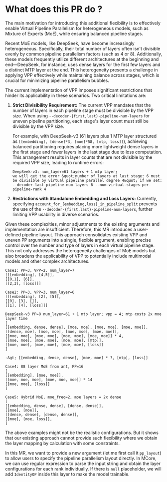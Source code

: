 # What does this PR do ?

The main motivation for introducing this additional flexibility is to effectively enable Virtual Pipeline Parallelism for heterogeneous models, such as Mixture of Experts (MoE), while ensuring balanced pipeline stages.

Recent MoE models, like DeepSeek, have become increasingly heterogeneous. Specifically, their total number of layers often isn't divisible evenly by common pipeline parallelism factors (such as 4 or 8). Additionally, these models frequently utilize different architectures at the beginning and end—DeepSeek, for instance, uses dense layers for the first few layers and a distinct MTP layer at the end. This heterogeneity presents a challenge in applying VPP effectively while maintaining balance across stages, which is crucial for minimizing pipeline parallelism bubbles.

The current implementation of VPP imposes significant restrictions that hinder its applicability in these scenarios. Two critical limitations are:

1. **Strict Divisibility Requirement:** The current VPP mandates that the number of layers in each pipeline stage must be divisible by the VPP size. When using `--decoder-{first,last}-pipeline-num-layers` for uneven pipeline partitioning, each stage's layer count must still be divisible by the VPP size.
    
    For example, with DeepSeek-v3 (61 layers plus 1 MTP layer structured as `[[embedding], [dense]*3, [moe]*58, [mtp, loss]]`), achieving balanced partitioning requires placing more lightweight dense layers in the first stage and fewer layers in the last stage due to loss computation. This arrangement results in layer counts that are not divisible by the required VPP size, leading to runtime errors:
    
    ```
    DeepSeek-v3: num_layer=61 layers + 1 mtp layer;
    we will get the error &quot;number of layers at last stage: 6 must be divisible by virtual pipeline parallel degree 4&quot; if we set:
    --decoder-last-pipeline-num-layers 6 --num-virtual-stages-per-pipeline-rank 4
    ```
    
2. **Restrictions with Standalone Embedding and Loss Layers:** Currently, specifying `account_for_{embedding,loss}_in_pipeline_split` prevents the use of the `--decoder-{first,last}-pipeline-num-layers`, further limiting VPP usability in diverse scenarios.

Given these complexities, minor adjustments to the existing arguments and implementation are insufficient. Therefore, this MR introduces a user-defined pipeline layout. This approach consolidates existing VPP and uneven PP arguments into a single, flexible argument, enabling precise control over the number and type of layers in each virtual pipeline stage. This not only addresses the heterogeneity challenges of MoE models but also broadens the applicability of VPP to potentially include multimodal models and other complex architectures. 

```
Case1: PP=3, VPP=2, num_layer=7
[[[embedding], [4,5]], 
[[0,1], [6]], 
[[2,3], [loss]]]
```

```
Case2: PP=3, VPP=3, num_layer=6
[[[embedding], [2], [5]],
[[0], [3], []],
[[1], [4], [loss]]]
```

```
DeepSeek-v3 PP=8 num_layer=61 + 1 mtp layer; vpp = 4; mtp costs 2x moe layer time
[
[[embedding, dense, dense], [moe, moe], [moe, moe], [moe, moe]],
[[dense, moe], [moe, moe], [moe, moe], [moe, moe]],
[[moe, moe], [moe, moe], [moe, moe], [moe, moe]] * 4,
[[moe, moe], [moe, moe], [moe, moe], [mtp]],
[[moe, moe], [moe, moe], [moe, moe], [loss]]
]

-&gt; [[embedding, dense, dense], [moe, moe] * ?, [mtp], [loss]]

```

```
Case4: 88 layer MoE from ant, PP=16
[
[[embedding], [moe, moe]],
[[moe, moe, moe], [moe, moe, moe]] * 14
[[moe, moe], [loss]]
]
```

```
Case5: Hybrid MoE, moe_freq=2, moe layers = 2x dense
[
[[embedding, dense, dense], [dense, dense]],
[[moe], [moe]],
[[dense, dense], [dense, dense]],
[[moe], [moe, loss]],
]
```

The above examples might not be the realistic configurations. But it shows that our existing approach cannot provide such flexibility where we obtain the layer mapping by calculation with some constraints. 

In this MR, we want to provide a new argument (let me first call it `pp_layout`) to allow users to specify the pipeline parallelism layout directly. In MCore, we can use regular expression to parse the input string and obtain the layer configurations for each rank individually. If there is `null` placeholder, we will add `IdentityOP` inside this layer to make the model trainable.
